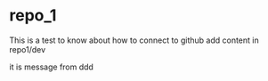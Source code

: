 # repo_1
This is a test 
to know about how to connect to github
add content in repo1/dev


it is message from ddd
